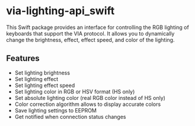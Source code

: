 # via-lighting-api_swift

This Swift package provides an interface for controlling the RGB lighting of keyboards that support the VIA protocol. It
allows you to dynamically change the brightness, effect, effect speed, and color of the lighting.

## Features

- Set lighting brightness
- Set lighting effect
- Set lighting effect speed
- Set lighting color in RGB or HSV format (HS only)
- Set absolute lighting color (real RGB color instead of HS only)
- Color correction algorithm allows to display accurate colors
- Save lighting settings to EEPROM
- Get notified when connection status changes
